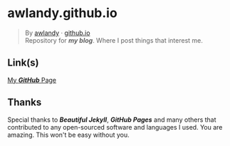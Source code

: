 # awlandy.github.io
> By [awlandy](https://github.com/awlandy/) &middot; [github.io](https://awlandy.github.io/)  
Repository for ***my blog***. Where I post things that interest me.

## Link(s)  
[My ***GitHub*** Page](https://github.com/awlandy/)

## Thanks

Special thanks to ***Beautiful Jekyll***, ***GitHub Pages*** and many others that contributed to any open-sourced software and languages I used. You are amazing. This won't be easy without you.
